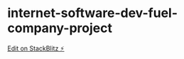 # internet-software-dev-fuel-company-project

[Edit on StackBlitz ⚡️](https://stackblitz.com/edit/internet-software-dev-fuel-company-project)